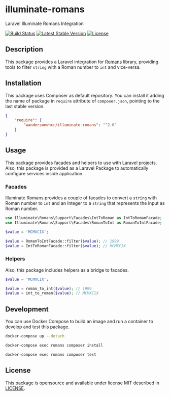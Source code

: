 # illuminate-romans

Laravel Illuminate Romans Integration

[![Build Status](https://travis-ci.org/wandersonwhcr/illuminate-romans.svg?branch=master)](https://travis-ci.org/wandersonwhcr/illuminate-romans)
[![Latest Stable Version](https://poser.pugx.org/wandersonwhcr/illuminate-romans/v/stable?format=flat)](https://packagist.org/packages/wandersonwhcr/illuminate-romans)
[![License](https://poser.pugx.org/wandersonwhcr/illuminate-romans/license?format=flat)](https://packagist.org/packages/wandersonwhcr/illuminate-romans)

## Description

This package provides a Laravel integration for
[Romans](https://github.com/wandersonwhcr/romans) library, providing tools to
filter `string` with a Roman number to `int` and vice-versa.

## Installation

This package uses Composer as default repository. You can install it adding the
name of package in `require` attribute of `composer.json`, pointing to the last
stable version.

```json
{
    "require": {
        "wandersonwhcr/illuminate-romans": "^2.0"
    }
}
```

## Usage

This package provides facades and helpers to use with Laravel projects. Also,
this package is provided as a Laravel Package to automatically configure
services inside application.

### Facades

Illuminate Romans provides a couple of facades to convert a `string` with Roman
number to `int` and an Integer to a `string` that represents the input as Roman
number.

```php
use Illuminate\Romans\Support\Facades\IntToRoman as IntToRomanFacade;
use Illuminate\Romans\Support\Facades\RomanToInt as RomanToIntFacade;

$value = 'MCMXCIX';

$value = RomanToIntFacade::filter($value); // 1999
$value = IntToRomanFacade::filter($value); // MCMXCIX
```

### Helpers

Also, this package includes helpers as a bridge to facades.

```php
$value = 'MCMXCIX';

$value = roman_to_int($value); // 1999
$value = int_to_roman($value); // MCMXCIX
```

## Development

You can use Docker Compose to build an image and run a container to develop and
test this package.

```bash
docker-compose up --detach

docker-compose exec romans composer install

docker-compose exec romans composer test
```

## License

This package is opensource and available under license MIT described in
[LICENSE](https://github.com/wandersonwhcr/laravel-romans/blob/master/LICENSE).
